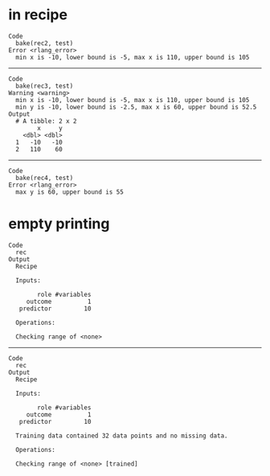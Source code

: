 # in recipe

    Code
      bake(rec2, test)
    Error <rlang_error>
      min x is -10, lower bound is -5, max x is 110, upper bound is 105

---

    Code
      bake(rec3, test)
    Warning <warning>
      min x is -10, lower bound is -5, max x is 110, upper bound is 105
      min y is -10, lower bound is -2.5, max x is 60, upper bound is 52.5
    Output
      # A tibble: 2 x 2
            x     y
        <dbl> <dbl>
      1   -10   -10
      2   110    60

---

    Code
      bake(rec4, test)
    Error <rlang_error>
      max y is 60, upper bound is 55

# empty printing

    Code
      rec
    Output
      Recipe
      
      Inputs:
      
            role #variables
         outcome          1
       predictor         10
      
      Operations:
      
      Checking range of <none>

---

    Code
      rec
    Output
      Recipe
      
      Inputs:
      
            role #variables
         outcome          1
       predictor         10
      
      Training data contained 32 data points and no missing data.
      
      Operations:
      
      Checking range of <none> [trained]

